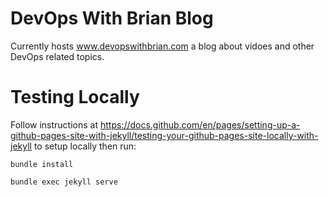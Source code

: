 # DevOps With Brian Blog
Currently hosts www.devopswithbrian.com a blog about vidoes and other DevOps related topics.

# Testing Locally
Follow instructions at https://docs.github.com/en/pages/setting-up-a-github-pages-site-with-jekyll/testing-your-github-pages-site-locally-with-jekyll to setup locally then run:

`bundle install`

`bundle exec jekyll serve`
